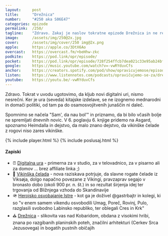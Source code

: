 ```yaml
---
layout: 	post
title:  	"Drežnica"
number: 	"#250 aka S06E47"
categories:	epizode
permalink:	/250/
tagline: 	"Zdravo. Zakaj je naslov tokratne epizode Drežnica in ne recimo Sam', da nau bol', nam ni jasno, ampak včasih se zgodi, da izberemo tak naslov." 
image:		/assets/img/250@2x.jpg
cover:		/assets/img/cover/250 img@2x.png
apple:		https://apple.co/3DtX6Ao
overcast:	https://overcast.fm/+beHhw-zkc
podkite:	https://pod.link/opr/episode/
pocket:		https://pod.link/opr/episode/728f254ffcb7dea021c33e95ab24bf6c
google:		https://music.youtube.com/watch?v=-vwRYduvCfs
anchor:		https://creators.spotify.com/pod/show/opravicujemose/episodes/Drenica-e2vu283
listen:		https://www.listennotes.com/podcasts/opravičujemo-se-za/drežnica-PSNhjm-J9Qg/embed/
youtube:	https://youtu.be/-vwRYduvCfs
---
```


Zdravo. Tokrat v uvodu ugotovimo, da kljub novi digitalni uri, nismo nesrečni. Ker je ura (seveda) kitajske izdelave, se ne izognemo mednarodni in domači politiki, od tam pa do osamosvojitvenih junaščin ni daleč. 

Spomnimo se načela "Sam', da nau bol'" in priznamo, da bi bilo včasih bolje ne spremljati dnevnih novic. V 6. poglavju 6. knjige pridemo na Asgard, spoznamo Heimdalla in dejstvo, da malo znano dejstvo, da vikinške čelade z rogovi niso zares vikinške. 

{% include player.html %}
{% include poslusaj.html %}

<!--break-->

#### Zapiski

- ⏰ [Digitalna ura](https://www.aliexpress.com/item/1005005181266822.html) - primerna za v studio, za v telovadnico, za v pisarno ali za domov ... brez affiliate linka ;) 
- 📯 [Vikinška čelada](https://www.smithsonianmag.com/smart-news/iconic-viking-horned-helmets-actually-3000-years-old-180979339/) - nova raziskava potrjuje, da slavne rogate čelade iz Viksøja, dolgo napačno povezane z Vikingi, pravzaprav segajo v bronasto dobo (okoli 900 pr. n. št.) in so rezultat širjenja idej ter trgovanja od Bližnjega vzhoda do Skandinavije 
- 🪖 [Herojsko osvobajanje Istre](https://x.com/gastarbeitr/status/1896629047863783791) - kot ga je doživel @gastrbajtr in kolegi, ki so "v enem samem vikendu osvobodili Umag, Poreč, Rovinj, Pulo, razglasili svobodno Labinsko republiko, ter oblegali Cres in Krk" 
- ⛪️ [Drežnica](https://sl.wikipedia.org/wiki/Dre%C5%BEnica) - slikovita vas nad  Kobaridom, obdana z visokimi hribi, znana po razgibanih planinskih poteh, značilni arhitekturi (Cerkev Srca Jezusovega) in bogatih pustnih običajih 